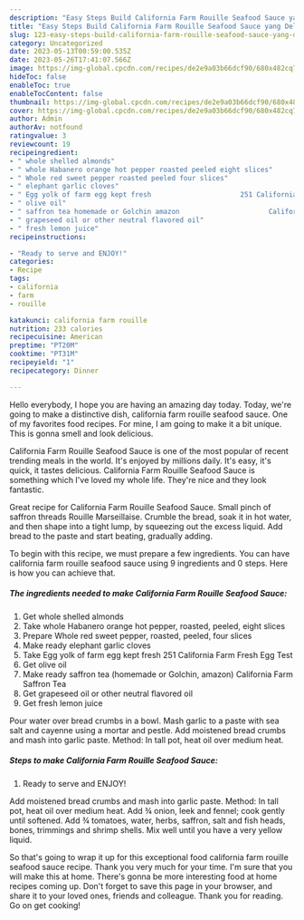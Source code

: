 ```yaml
---
description: "Easy Steps Build California Farm Rouille Seafood Sauce yang Delicious}"
title: "Easy Steps Build California Farm Rouille Seafood Sauce yang Delicious}"
slug: 123-easy-steps-build-california-farm-rouille-seafood-sauce-yang-delicious
category: Uncategorized
date: 2023-05-13T00:59:00.535Z
date: 2023-05-26T17:41:07.566Z
image: https://img-global.cpcdn.com/recipes/de2e9a03b66dcf90/680x482cq70/california-farm-rouille-seafood-sauce-recipe-main-photo.jpg
hideToc: false
enableToc: true
enableTocContent: false
thumbnail: https://img-global.cpcdn.com/recipes/de2e9a03b66dcf90/680x482cq70/california-farm-rouille-seafood-sauce-recipe-main-photo.jpg
cover: https://img-global.cpcdn.com/recipes/de2e9a03b66dcf90/680x482cq70/california-farm-rouille-seafood-sauce-recipe-main-photo.jpg
author: Admin
authorAv: notfound
ratingvalue: 3
reviewcount: 19
recipeingredient:
- " whole shelled almonds"
- " whole Habanero orange hot pepper roasted peeled eight slices"
- " Whole red sweet pepper roasted peeled four slices"
- " elephant garlic cloves"
- " Egg yolk of farm egg kept fresh                      251 California Farm Fresh Egg Test"
- " olive oil"
- " saffron tea homemade or Golchin amazon                      California Farm Saffron Tea"
- " grapeseed oil or other neutral flavored oil"
- " fresh lemon juice"
recipeinstructions:

- "Ready to serve and ENJOY!"
categories:
- Recipe
tags:
- california
- farm
- rouille

katakunci: california farm rouille 
nutrition: 233 calories
recipecuisine: American
preptime: "PT20M"
cooktime: "PT31M"
recipeyield: "1"
recipecategory: Dinner

---
```



Hello everybody, I hope you are having an amazing day today. Today, we're going to make a distinctive dish, california farm rouille seafood sauce. One of my favorites food recipes. For mine, I am going to make it a bit unique. This is gonna smell and look delicious.

California Farm Rouille Seafood Sauce is one of the most popular of recent trending meals in the world. It's enjoyed by millions daily. It's easy, it's quick, it tastes delicious. California Farm Rouille Seafood Sauce is something which I've loved my whole life. They're nice and they look fantastic.

Great recipe for California Farm Rouille Seafood Sauce. Small pinch of saffron threads Rouille Marseillaise. Crumble the bread, soak it in hot water, and then shape into a tight lump, by squeezing out the excess liquid. Add bread to the paste and start beating, gradually adding.


To begin with this recipe, we must prepare a few ingredients. You can have california farm rouille seafood sauce using 9 ingredients and 0 steps. Here is how you can achieve that.

<!--inarticleads1-->

##### The ingredients needed to make California Farm Rouille Seafood Sauce:

1. Get  whole shelled almonds
1. Take  whole Habanero orange hot pepper, roasted, peeled, eight slices
1. Prepare  Whole red sweet pepper, roasted, peeled, four slices
1. Make ready  elephant garlic cloves
1. Take  Egg yolk of farm egg kept fresh                      251 California Farm Fresh Egg Test
1. Get  olive oil
1. Make ready  saffron tea (homemade or Golchin, amazon)                      California Farm Saffron Tea
1. Get  grapeseed oil or other neutral flavored oil
1. Get  fresh lemon juice


Pour water over bread crumbs in a bowl. Mash garlic to a paste with sea salt and cayenne using a mortar and pestle. Add moistened bread crumbs and mash into garlic paste. Method: In tall pot, heat oil over medium heat. 

<!--inarticleads2-->

##### Steps to make California Farm Rouille Seafood Sauce:


1. Ready to serve and ENJOY!

Add moistened bread crumbs and mash into garlic paste. Method: In tall pot, heat oil over medium heat. Add ¾ onion, leek and fennel; cook gently until softened. Add ¾ tomatoes, water, herbs, saffron, salt and fish heads, bones, trimmings and shrimp shells. Mix well until you have a very yellow liquid. 

So that's going to wrap it up for this exceptional food california farm rouille seafood sauce recipe. Thank you very much for your time. I'm sure that you will make this at home. There's gonna be more interesting food at home recipes coming up. Don't forget to save this page in your browser, and share it to your loved ones, friends and colleague. Thank you for reading. Go on get cooking!
